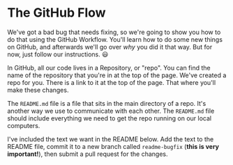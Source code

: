 # The GitHub Flow

We've got a bad bug that needs fixing, so we're going to show you how to do that using the GitHub Workflow. You'll learn how to do some new things on GitHub, and afterwards we'll go over _why_ you did it that way. But for now, just follow our instructions. :smiley:

In GitHub, all our code lives in a Repository, or "repo". You can find the name of the repository that you're in at the top of the page. We've created a repo for you. There is a link to it at the top of the page. That where you'll make these changes. 

The `README.md` file is a file that sits in the main directory of a repo. It's another way we use to communicate with each other. The `README.md` file should include everything we need to get the repo running on our local computers. 

I've included the text we want in the README below. Add the text to the README file, commit it to a new branch called `readme-bugfix` (**this is very important!**), then submit a pull request for the changes.